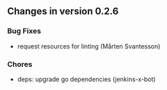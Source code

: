 ## Changes in version 0.2.6

### Bug Fixes

* request resources for linting (Mårten Svantesson)

### Chores

* deps: upgrade go dependencies (jenkins-x-bot)
